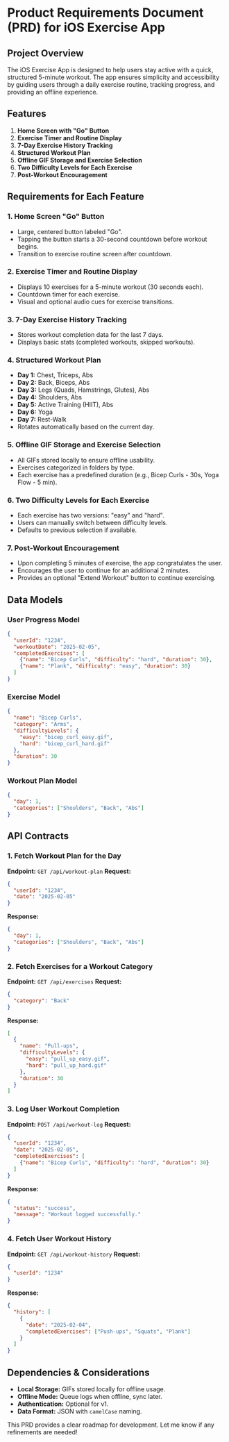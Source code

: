 # Product Requirements Document (PRD) for iOS Exercise App

## Project Overview
The iOS Exercise App is designed to help users stay active with a quick, structured 5-minute workout. The app ensures simplicity and accessibility by guiding users through a daily exercise routine, tracking progress, and providing an offline experience.

## Features
1. **Home Screen with "Go" Button**
2. **Exercise Timer and Routine Display**
3. **7-Day Exercise History Tracking**
4. **Structured Workout Plan**
5. **Offline GIF Storage and Exercise Selection**
6. **Two Difficulty Levels for Each Exercise**
7. **Post-Workout Encouragement**

## Requirements for Each Feature

### 1. Home Screen "Go" Button
- Large, centered button labeled "Go".
- Tapping the button starts a 30-second countdown before workout begins.
- Transition to exercise routine screen after countdown.

### 2. Exercise Timer and Routine Display
- Displays 10 exercises for a 5-minute workout (30 seconds each).
- Countdown timer for each exercise.
- Visual and optional audio cues for exercise transitions.

### 3. 7-Day Exercise History Tracking
- Stores workout completion data for the last 7 days.
- Displays basic stats (completed workouts, skipped workouts).

### 4. Structured Workout Plan
- **Day 1:** Chest, Triceps, Abs
- **Day 2:** Back, Biceps, Abs
- **Day 3:** Legs (Quads, Hamstrings, Glutes), Abs
- **Day 4:** Shoulders, Abs
- **Day 5:** Active Training (HIIT), Abs
- **Day 6:** Yoga
- **Day 7:** Rest-Walk
- Rotates automatically based on the current day.

### 5. Offline GIF Storage and Exercise Selection
- All GIFs stored locally to ensure offline usability.
- Exercises categorized in folders by type.
- Each exercise has a predefined duration (e.g., Bicep Curls - 30s, Yoga Flow - 5 min).

### 6. Two Difficulty Levels for Each Exercise
- Each exercise has two versions: "easy" and "hard".
- Users can manually switch between difficulty levels.
- Defaults to previous selection if available.

### 7. Post-Workout Encouragement
- Upon completing 5 minutes of exercise, the app congratulates the user.
- Encourages the user to continue for an additional 2 minutes.
- Provides an optional "Extend Workout" button to continue exercising.

## Data Models

### User Progress Model
```json
{
  "userId": "1234",
  "workoutDate": "2025-02-05",
  "completedExercises": [
    {"name": "Bicep Curls", "difficulty": "hard", "duration": 30},
    {"name": "Plank", "difficulty": "easy", "duration": 30}
  ]
}
```

### Exercise Model
```json
{
  "name": "Bicep Curls",
  "category": "Arms",
  "difficultyLevels": {
    "easy": "bicep_curl_easy.gif",
    "hard": "bicep_curl_hard.gif"
  },
  "duration": 30
}
```

### Workout Plan Model
```json
{
  "day": 1,
  "categories": ["Shoulders", "Back", "Abs"]
}
```

## API Contracts

### 1. Fetch Workout Plan for the Day
**Endpoint:** `GET /api/workout-plan`
**Request:**
```json
{
  "userId": "1234",
  "date": "2025-02-05"
}
```
**Response:**
```json
{
  "day": 1,
  "categories": ["Shoulders", "Back", "Abs"]
}
```

### 2. Fetch Exercises for a Workout Category
**Endpoint:** `GET /api/exercises`
**Request:**
```json
{
  "category": "Back"
}
```
**Response:**
```json
[
  {
    "name": "Pull-ups",
    "difficultyLevels": {
      "easy": "pull_up_easy.gif",
      "hard": "pull_up_hard.gif"
    },
    "duration": 30
  }
]
```

### 3. Log User Workout Completion
**Endpoint:** `POST /api/workout-log`
**Request:**
```json
{
  "userId": "1234",
  "date": "2025-02-05",
  "completedExercises": [
    {"name": "Bicep Curls", "difficulty": "hard", "duration": 30}
  ]
}
```
**Response:**
```json
{
  "status": "success",
  "message": "Workout logged successfully."
}
```

### 4. Fetch User Workout History
**Endpoint:** `GET /api/workout-history`
**Request:**
```json
{
  "userId": "1234"
}
```
**Response:**
```json
{
  "history": [
    {
      "date": "2025-02-04",
      "completedExercises": ["Push-ups", "Squats", "Plank"]
    }
  ]
}
```

## Dependencies & Considerations
- **Local Storage:** GIFs stored locally for offline usage.
- **Offline Mode:** Queue logs when offline, sync later.
- **Authentication:** Optional for v1.
- **Data Format:** JSON with `camelCase` naming.

This PRD provides a clear roadmap for development. Let me know if any refinements are needed!

